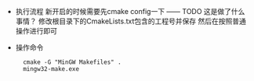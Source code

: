 * 执行流程
新开启的时候需要先cmake config一下 —— TODO 这是做了什么事情？
修改根目录下的CmakeLists.txt包含的工程号并保存
然后在按照普通操作进行即可



* 操作命令

  ```
    cmake -G "MinGW Makefiles" .
    mingw32-make.exe
  ```

  

​       